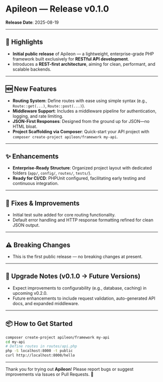 # Apileon — Release v0.1.0
**Release Date**: 2025-08-19

---

## 🚀 Highlights
- **Initial public release** of Apileon — a lightweight, enterprise-grade PHP framework built exclusively for **RESTful API development**.
- Introduces a **REST-first architecture**, aiming for clean, performant, and scalable backends.

---

## 🆕 New Features
- **Routing System**: Define routes with ease using simple syntax (e.g., `Route::get(...)`, `Route::post(...)`).
- **Middleware Support**: Includes a middleware pipeline for authentication, logging, and rate limiting.
- **JSON-First Responses**: Designed from the ground up for JSON—no HTML bloat.
- **Project Scaffolding via Composer**: Quick-start your API project with `composer create-project apileon/framework my-api`.

---

## ✨ Enhancements
- **Enterprise-Ready Structure**: Organized project layout with dedicated folders (`app/`, `config/`, `routes/`, `tests/`).
- **Ready for CI/CD**: PHPUnit configured, facilitating early testing and continuous integration.

---

## 🐞 Fixes & Improvements
- Initial test suite added for core routing functionality.
- Default error handling and HTTP response formatting refined for clean JSON output.

---

## ⚠️ Breaking Changes
- This is the first public release — no breaking changes at present.

---

## 🔄 Upgrade Notes (v0.1.0 → Future Versions)
- Expect improvements to configurability (e.g., database, caching) in upcoming v0.2.0.
- Future enhancements to include request validation, auto-generated API docs, and expanded middleware.

---

## 📦 How to Get Started
```bash
composer create-project apileon/framework my-api
cd my-api
# Define routes in routes/api.php
php -S localhost:8000 -t public
curl http://localhost:8000/hello
```

---

Thank you for trying out **Apileon**! Please report bugs or suggest improvements via Issues or Pull Requests. 🚀
